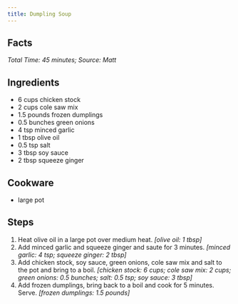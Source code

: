 ```yaml
---
title: Dumpling Soup
---
```

## Facts
*Total Time: 45 minutes; Source: Matt*
## Ingredients
- 6 cups chicken stock               
- 2 cups cole saw mix                
- 1.5 pounds frozen dumplings            
- 0.5 bunches green onions                
- 4 tsp minced garlic               
- 1 tbsp olive oil                   
- 0.5 tsp salt                        
- 3 tbsp soy sauce                   
- 2 tbsp squeeze ginger              
## Cookware
- large pot
## Steps
1. Heat olive oil in a large pot over medium heat.
*[olive oil: 1 tbsp]*
2. Add minced garlic and squeeze ginger and saute for 3 minutes.
*[minced garlic: 4 tsp; squeeze ginger: 2 tbsp]*
3. Add chicken stock, soy sauce, green onions, cole saw mix and salt to the pot and bring to a boil.
*[chicken stock: 6 cups; cole saw mix: 2 cups; green onions: 0.5 bunches; salt: 0.5 tsp; soy sauce: 3 tbsp]*
4. Add frozen dumplings, bring back to a boil and cook for 5 minutes. Serve.
*[frozen dumplings: 1.5 pounds]*
